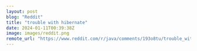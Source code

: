 ```yaml
---
layout: post
blog: "Reddit"
title: "trouble with hibernate"
date: 2024-01-11T00:39:38Z
image: images/reddit.png
remote_url: "https://www.reddit.com/r/java/comments/193o8tu/trouble_with_hibernate/"
---
```

